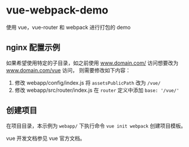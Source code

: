 # vue-webpack-demo
使用 vue，vue-router 和 webpack 进行打包的 demo

## nginx 配置示例
如果希望使用特定的子目录，如之前使用 www.domain.com/ 访问想要改为 www.domain.com/vue 访问，
则需要修改如下内容：
1. 修改 webapp/config/index.js 将 `assetsPublicPath` 改为 `/vue/`
2. 修改 webapp/src/router/index.js 在 `router` 定义中添加 `base: '/vue/'`

## 创建项目
在项目目录，本示例为 `webapp/` 下执行命令 `vue init webpack` 创建项目模板。

vue 开发文档参见 vue 官方文档。